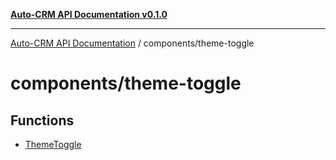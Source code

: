 [**Auto-CRM API Documentation v0.1.0**](../../README.md)

***

[Auto-CRM API Documentation](../../README.md) / components/theme-toggle

# components/theme-toggle

## Functions

- [ThemeToggle](functions/ThemeToggle.md)

